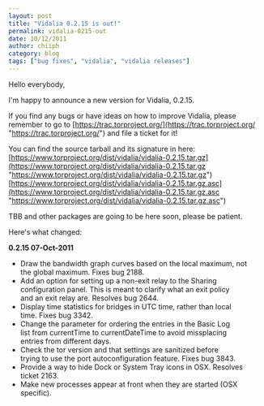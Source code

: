 ```yaml
---
layout: post
title: "Vidalia 0.2.15 is out!"
permalink: vidalia-0215-out
date: 10/12/2011
author: chiiph
category: blog
tags: ["bug fixes", "vidalia", "vidalia releases"]
---
```


Hello everybody,

I'm happy to announce a new version for Vidalia, 0.2.15.

If you find any bugs or have ideas on how to improve Vidalia, please  
remember to go to [https://trac.torproject.org/](https://trac.torproject.org/ "https://trac.torproject.org/") and file a ticket for it!

You can find the source tarball and its signature in here:  
 [https://www.torproject.org/dist/vidalia/vidalia-0.2.15.tar.gz](https://www.torproject.org/dist/vidalia/vidalia-0.2.15.tar.gz "https://www.torproject.org/dist/vidalia/vidalia-0.2.15.tar.gz")  
 [https://www.torproject.org/dist/vidalia/vidalia-0.2.15.tar.gz.asc](https://www.torproject.org/dist/vidalia/vidalia-0.2.15.tar.gz.asc "https://www.torproject.org/dist/vidalia/vidalia-0.2.15.tar.gz.asc")

TBB and other packages are going to be here soon, please be patient.

Here's what changed:

**0.2.15 07-Oct-2011**

- Draw the bandwidth graph curves based on the local maximum, not  
 the global maximum. Fixes bug 2188.
- Add an option for setting up a non-exit relay to the Sharing  
 configuration panel. This is meant to clarify what an exit policy  
 and an exit relay are. Resolves bug 2644.
- Display time statistics for bridges in UTC time, rather than local  
 time. Fixes bug 3342.
- Change the parameter for ordering the entries in the Basic Log  
 list from currentTime to currentDateTime to avoid missplacing  
 entries from different days.
- Check the tor version and that settings are sanitized before  
 trying to use the port autoconfiguration feature. Fixes bug 3843.
- Provide a way to hide Dock or System Tray icons in OSX. Resolves  
 ticket 2163.
- Make new processes appear at front when they are started (OSX  
 specific).

